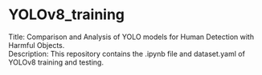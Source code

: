 # YOLOv8_training
Title: Comparison and Analysis of YOLO models for Human Detection with Harmful Objects.                                                                                 
Description: This repository contains the .ipynb file and dataset.yaml of YOLOv8 training and testing.
